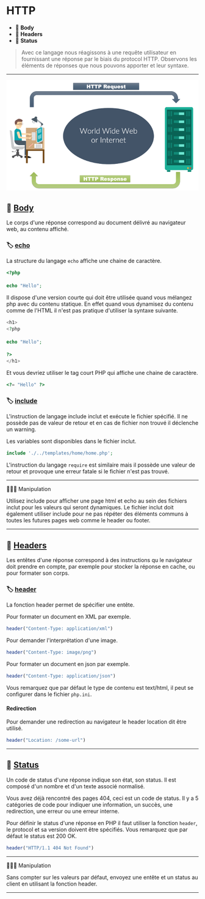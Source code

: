 # HTTP

*  🔖 **Body**
*  🔖 **Headers**
*  🔖 **Status**

> Avec ce langage nous réagissons à une requête utilisateur en fournissant une réponse par le biais du protocol HTTP. Observons les éléments de réponses que nous pouvons apporter et leur syntaxe.

___

![image](https://raw.githubusercontent.com/seeren-training/PHP/master/wiki/resources/http.png)

## 📑 [Body](https://en.wikipedia.org/wiki/HTTP_message_body)

Le corps d'une réponse correspond au document délivré au navigateur web, au contenu affiché.

### 🏷️ **[echo](https://www.php.net/manual/fr/function.echo.php)**

La structure du langage `echo` affiche une chaine de caractère.

```php
<?php

echo "Hello";
```

Il dispose d'une version courte qui doit être utilisée quand vous mélangez php avec du contenu statique. En effet quand vous dynamisez du contenu comme de l'HTML il n'est pas pratique d'utiliser la syntaxe suivante.

```php
<h1>
<?php

echo "Hello";

?>
</h1>
```

Et vous devriez utiliser le tag court PHP qui affiche une chaine de caractère.

```php
<?= "Hello" ?>
```

### 🏷️ **[include](https://www.php.net/manual/fr/function.include.php)**

L'instruction de langage include inclut et exécute le fichier spécifié. Il ne possède pas de valeur de retour et en cas de fichier non trouvé il déclenche un warning.

Les variables sont disponibles dans le fichier inclut.

```php
include './../templates/home/home.php';
```

L'instruction du langage `require` est similaire mais il possède une valeur de retour et provoque une erreur fatale si le fichier n'est pas trouvé.

___

👨🏻‍💻 Manipulation

Utilisez include pour afficher une page html et echo au sein des fichiers inclut pour les valeurs qui seront dynamiques. Le fichier inclut doit également utiliser include pour ne pas répéter des éléments communs à toutes les futures pages web comme le header ou footer.

___

## 📑 [Headers](https://en.wikipedia.org/wiki/List_of_HTTP_header_fields#Response_fields)

Les entêtes d'une réponse correspond à des instructions qu le navigateur doit prendre en compte, par exemple pour stocker la réponse en cache, ou pour formater son corps.

### 🏷️ **[header](https://www.php.net/manual/fr/function.header.php)**

La fonction header permet de spécifier une entête. 

Pour formater un document en XML par exemple.

```php
header("Content-Type: application/xml")
```

Pour demander l'interprétation d'une image.

```php
header("Content-Type: image/png")
```

Pour formater un document en json par exemple.

```php
header("Content-Type: application/json")
```

Vous remarquez que par défaut le type de contenu est text/html, il peut se configurer dans le fichier `php.ini`.

#### **Redirection**

Pour demander une redirection au navigateur le header location dit être utilisé.

```php
header("Location: /some-url")
```
___

## 📑 [Status](https://developer.mozilla.org/fr/docs/Web/HTTP/Status)

Un code de status d'une réponse indique son état, son status. Il est composé d'un nombre et d'un texte associé normalisé.

Vous avez déjà rencontré des pages 404, ceci est un code de status. Il y a 5 catégories de code pour indiquer une information, un succès, une redirection, une erreur ou une erreur interne.

Pour définir le status d'une réponse en PHP il faut utiliser la fonction `header`, le protocol et sa version doivent être spécifiés. Vous remarquez que par défaut le status est 200 OK.

```php
header("HTTP/1.1 404 Not Found")
```

___

👨🏻‍💻 Manipulation

Sans compter sur les valeurs par défaut, envoyez une entête et un status au client en utilisant la fonction header.

___

